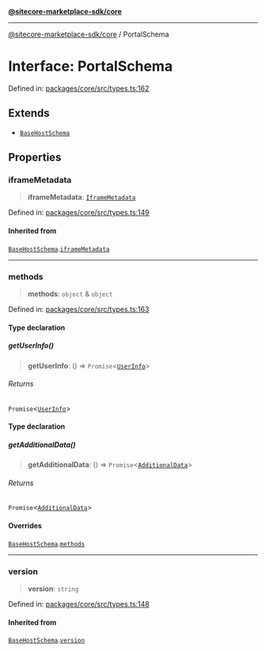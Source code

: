 [**@sitecore-marketplace-sdk/core**](../README.md)

***

[@sitecore-marketplace-sdk/core](../README.md) / PortalSchema

# Interface: PortalSchema

Defined in: [packages/core/src/types.ts:162](https://github.com/Sitecore/sitecore-marketplace-sdk/blob/a90ac03b493793ea5a7d42ef9fc0d2eccdf4f1fb/packages/core/src/types.ts#L162)

## Extends

- [`BaseHostSchema`](BaseHostSchema.md)

## Properties

### iframeMetadata

> **iframeMetadata**: [`IframeMetadata`](IframeMetadata.md)

Defined in: [packages/core/src/types.ts:149](https://github.com/Sitecore/sitecore-marketplace-sdk/blob/a90ac03b493793ea5a7d42ef9fc0d2eccdf4f1fb/packages/core/src/types.ts#L149)

#### Inherited from

[`BaseHostSchema`](BaseHostSchema.md).[`iframeMetadata`](BaseHostSchema.md#iframemetadata)

***

### methods

> **methods**: `object` & `object`

Defined in: [packages/core/src/types.ts:163](https://github.com/Sitecore/sitecore-marketplace-sdk/blob/a90ac03b493793ea5a7d42ef9fc0d2eccdf4f1fb/packages/core/src/types.ts#L163)

#### Type declaration

##### getUserInfo()

> **getUserInfo**: () => `Promise`\<[`UserInfo`](UserInfo.md)\>

###### Returns

`Promise`\<[`UserInfo`](UserInfo.md)\>

#### Type declaration

##### getAdditionalData()

> **getAdditionalData**: () => `Promise`\<[`AdditionalData`](AdditionalData.md)\>

###### Returns

`Promise`\<[`AdditionalData`](AdditionalData.md)\>

#### Overrides

[`BaseHostSchema`](BaseHostSchema.md).[`methods`](BaseHostSchema.md#methods)

***

### version

> **version**: `string`

Defined in: [packages/core/src/types.ts:148](https://github.com/Sitecore/sitecore-marketplace-sdk/blob/a90ac03b493793ea5a7d42ef9fc0d2eccdf4f1fb/packages/core/src/types.ts#L148)

#### Inherited from

[`BaseHostSchema`](BaseHostSchema.md).[`version`](BaseHostSchema.md#version)
